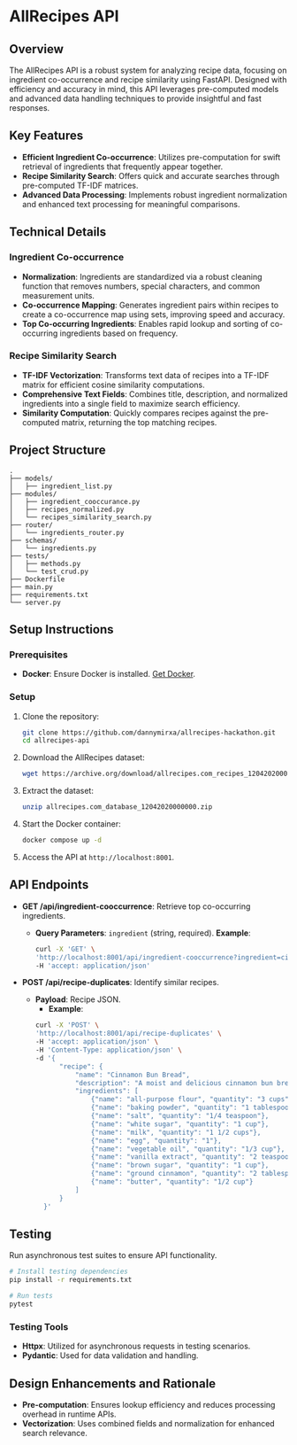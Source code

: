 # AllRecipes API

## Overview

The AllRecipes API is a robust system for analyzing recipe data, focusing on ingredient co-occurrence and recipe similarity using FastAPI. Designed with efficiency and accuracy in mind, this API leverages pre-computed models and advanced data handling techniques to provide insightful and fast responses.

## Key Features

- **Efficient Ingredient Co-occurrence**: Utilizes pre-computation for swift retrieval of ingredients that frequently appear together.
- **Recipe Similarity Search**: Offers quick and accurate searches through pre-computed TF-IDF matrices.
- **Advanced Data Processing**: Implements robust ingredient normalization and enhanced text processing for meaningful comparisons.

## Technical Details

### Ingredient Co-occurrence

- **Normalization**: Ingredients are standardized via a robust cleaning function that removes numbers, special characters, and common measurement units.
- **Co-occurrence Mapping**: Generates ingredient pairs within recipes to create a co-occurrence map using sets, improving speed and accuracy.
- **Top Co-occurring Ingredients**: Enables rapid lookup and sorting of co-occurring ingredients based on frequency.

### Recipe Similarity Search

- **TF-IDF Vectorization**: Transforms text data of recipes into a TF-IDF matrix for efficient cosine similarity computations.
- **Comprehensive Text Fields**: Combines title, description, and normalized ingredients into a single field to maximize search efficiency.
- **Similarity Computation**: Quickly compares recipes against the pre-computed matrix, returning the top matching recipes.

## Project Structure

```
.
├── models/
│   ├── ingredient_list.py
├── modules/
│   ├── ingredient_cooccurance.py
│   ├── recipes_normalized.py
│   └── recipes_similarity_search.py
├── router/
│   └── ingredients_router.py
├── schemas/
│   └── ingredients.py
├── tests/
│   ├── methods.py
│   └── test_crud.py
├── Dockerfile
├── main.py
├── requirements.txt
└── server.py
```

## Setup Instructions

### Prerequisites

- **Docker**: Ensure Docker is installed. [Get Docker](https://docs.docker.com/get-docker/).

### Setup

1. Clone the repository:
   ```bash
   git clone https://github.com/dannymirxa/allrecipes-hackathon.git
   cd allrecipes-api
   ```

2. Download the AllRecipes dataset:
   ```bash
   wget https://archive.org/download/allrecipes.com_recipes_12042020000000/allrecipes.com_database_12042020000000.zip
   ```

3. Extract the dataset:
   ```bash
   unzip allrecipes.com_database_12042020000000.zip
   ```

4. Start the Docker container:
   ```bash
   docker compose up -d
   ```

5. Access the API at `http://localhost:8001`.

## API Endpoints

- **GET /api/ingredient-cooccurrence**: Retrieve top co-occurring ingredients.
  - **Query Parameters**: `ingredient` (string, required).
    **Example**: 
    ```bash
    curl -X 'GET' \
    'http://localhost:8001/api/ingredient-cooccurrence?ingredient=cinnamon' \
    -H 'accept: application/json'
    ```

- **POST /api/recipe-duplicates**: Identify similar recipes.
  - **Payload**: Recipe JSON.
    - **Example**:
    ```bash
    curl -X 'POST' \
    'http://localhost:8001/api/recipe-duplicates' \
    -H 'accept: application/json' \
    -H 'Content-Type: application/json' \
    -d '{
          "recipe": {
              "name": "Cinnamon Bun Bread",
              "description": "A moist and delicious cinnamon bun bread that'\''s quick and easy to make.",
              "ingredients": [
                  {"name": "all-purpose flour", "quantity": "3 cups"},
                  {"name": "baking powder", "quantity": "1 tablespoon"},
                  {"name": "salt", "quantity": "1/4 teaspoon"},
                  {"name": "white sugar", "quantity": "1 cup"},
                  {"name": "milk", "quantity": "1 1/2 cups"},
                  {"name": "egg", "quantity": "1"},
                  {"name": "vegetable oil", "quantity": "1/3 cup"},
                  {"name": "vanilla extract", "quantity": "2 teaspoons"},
                  {"name": "brown sugar", "quantity": "1 cup"},
                  {"name": "ground cinnamon", "quantity": "2 tablespoons"},
                  {"name": "butter", "quantity": "1/2 cup"}
              ]
          }
      }'
    ```

## Testing

Run asynchronous test suites to ensure API functionality.

```bash
# Install testing dependencies
pip install -r requirements.txt

# Run tests
pytest
```

### Testing Tools
- **Httpx**: Utilized for asynchronous requests in testing scenarios.
- **Pydantic**: Used for data validation and handling.

## Design Enhancements and Rationale

- **Pre-computation**: Ensures lookup efficiency and reduces processing overhead in runtime APIs.
- **Vectorization**: Uses combined fields and normalization for enhanced search relevance.
